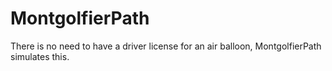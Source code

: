 MontgolfierPath
===============

There is no need to have a driver license for an air balloon, MontgolfierPath simulates this.

